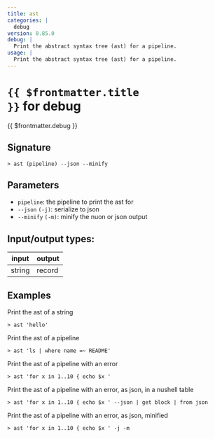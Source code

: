 ```yaml
---
title: ast
categories: |
  debug
version: 0.85.0
debug: |
  Print the abstract syntax tree (ast) for a pipeline.
usage: |
  Print the abstract syntax tree (ast) for a pipeline.
---
```

<!-- This file is automatically generated. Please edit the command in https://github.com/nushell/nushell instead. -->

# <code>{{ $frontmatter.title }}</code> for debug

<div class='command-title'>{{ $frontmatter.debug }}</div>

## Signature

```> ast (pipeline) --json --minify```

## Parameters

 -  `pipeline`: the pipeline to print the ast for
 -  `--json` `(-j)`: serialize to json
 -  `--minify` `(-m)`: minify the nuon or json output


## Input/output types:

| input  | output |
| ------ | ------ |
| string | record |

## Examples

Print the ast of a string
```shell
> ast 'hello'

```

Print the ast of a pipeline
```shell
> ast 'ls | where name =~ README'

```

Print the ast of a pipeline with an error
```shell
> ast 'for x in 1..10 { echo $x '

```

Print the ast of a pipeline with an error, as json, in a nushell table
```shell
> ast 'for x in 1..10 { echo $x ' --json | get block | from json

```

Print the ast of a pipeline with an error, as json, minified
```shell
> ast 'for x in 1..10 { echo $x ' -j -m

```
